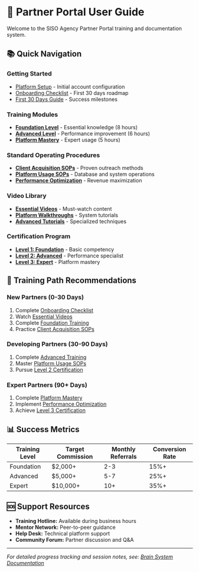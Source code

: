 # 🤝 Partner Portal User Guide

Welcome to the SISO Agency Partner Portal training and documentation system.

## 📚 **Quick Navigation**

### **Getting Started**
- [Platform Setup](./getting-started/platform-setup.md) - Initial account configuration
- [Onboarding Checklist](./getting-started/onboarding-checklist.md) - First 30 days roadmap
- [First 30 Days Guide](./getting-started/first-30-days.md) - Success milestones

### **Training Modules**
- **[Foundation Level](./training-modules/foundation/)** - Essential knowledge (8 hours)
- **[Advanced Level](./training-modules/advanced/)** - Performance improvement (6 hours)  
- **[Platform Mastery](./training-modules/platform-mastery/)** - Expert usage (5 hours)

### **Standard Operating Procedures**
- **[Client Acquisition SOPs](./sops/client-acquisition/)** - Proven outreach methods
- **[Platform Usage SOPs](./sops/platform-usage/)** - Database and system operations
- **[Performance Optimization](./sops/performance-optimization/)** - Revenue maximization

### **Video Library**
- **[Essential Videos](./video-library/essential-videos.md)** - Must-watch content
- **[Platform Walkthroughs](./video-library/platform-walkthroughs.md)** - System tutorials
- **[Advanced Tutorials](./video-library/advanced-tutorials.md)** - Specialized techniques

### **Certification Program**
- **[Level 1: Foundation](./certification/level-1-foundation.md)** - Basic competency
- **[Level 2: Advanced](./certification/level-2-advanced.md)** - Performance specialist
- **[Level 3: Expert](./certification/level-3-expert.md)** - Platform mastery

## 🎯 **Training Path Recommendations**

### **New Partners (0-30 Days)**
1. Complete [Onboarding Checklist](./getting-started/onboarding-checklist.md)
2. Watch [Essential Videos](./video-library/essential-videos.md)
3. Complete [Foundation Training](./training-modules/foundation/)
4. Practice [Client Acquisition SOPs](./sops/client-acquisition/)

### **Developing Partners (30-90 Days)**
1. Complete [Advanced Training](./training-modules/advanced/)
2. Master [Platform Usage SOPs](./sops/platform-usage/)
3. Pursue [Level 2 Certification](./certification/level-2-advanced.md)

### **Expert Partners (90+ Days)**
1. Complete [Platform Mastery](./training-modules/platform-mastery/)
2. Implement [Performance Optimization](./sops/performance-optimization/)
3. Achieve [Level 3 Certification](./certification/level-3-expert.md)

## 📊 **Success Metrics**

| Training Level | Target Commission | Monthly Referrals | Conversion Rate |
|---------------|------------------|-------------------|-----------------|
| Foundation    | $2,000+          | 2-3               | 15%+            |
| Advanced      | $5,000+          | 5-7               | 25%+            |
| Expert        | $10,000+         | 10+               | 35%+            |

## 🆘 **Support Resources**

- **Training Hotline:** Available during business hours
- **Mentor Network:** Peer-to-peer guidance
- **Help Desk:** Technical platform support
- **Community Forum:** Partner discussion and Q&A

---

*For detailed progress tracking and session notes, see: [Brain System Documentation](../../brain/session-memory/partnership-training-session.md)*